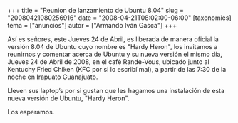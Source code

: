 +++
title = "Reunion de lanzamiento de Ubuntu 8.04"
slug = "20080421080256916"
date = "2008-04-21T08:02:00-06:00"
[taxonomies]
tema = ["anuncios"]
autor = ["Armando Iván Gasca"]
+++

Así es señores, este Jueves 24 de Abril, es liberada de manera oficial
la versión 8.04 de Ubuntu cuyo nombre es "Hardy Heron", los invitamos a
reunirnos y comentar acerca de Ubuntu y su nueva versión el mismo día,
Jueves 24 de Abril de 2008, en el café Rande-Vous, ubicado junto al
Kentuchy Fried Chiken (KFC por si lo escribí mal), a partir de las 7:30
de la noche en Irapuato Guanajuato.

Lleven sus laptop’s por si gustan que les hagamos una instalación de
esta nueva versión de Ubuntu, "Hardy Heron".

Los esperamos.

